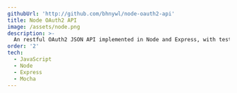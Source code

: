 ```yaml
---
githubUrl: 'http://github.com/bhnywl/node-oauth2-api'
title: Node OAuth2 API
image: /assets/node.png
description: >-
  An restful OAuth2 JSON API implemented in Node and Express, with tests written with Mocha.
order: '2'
tech:
  - JavaScript
  - Node
  - Express
  - Mocha
---
```

